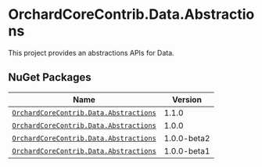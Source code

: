 # OrchardCoreContrib.Data.Abstractions

This project provides an abstractions APIs for Data.

## NuGet Packages

| Name                                                                                                                      | Version     |
|---------------------------------------------------------------------------------------------------------------------------|-------------|
| [`OrchardCoreContrib.Data.Abstractions`](https://www.nuget.org/packages/OrchardCoreContrib.Data.Abstractions/1.1.0)       | 1.1.0       |
| [`OrchardCoreContrib.Data.Abstractions`](https://www.nuget.org/packages/OrchardCoreContrib.Data.Abstractions/1.0.0)       | 1.0.0       |
| [`OrchardCoreContrib.Data.Abstractions`](https://www.nuget.org/packages/OrchardCoreContrib.Data.Abstractions/1.0.0-beta2) | 1.0.0-beta2 |
| [`OrchardCoreContrib.Data.Abstractions`](https://www.nuget.org/packages/OrchardCoreContrib.Data.Abstractions/1.0.0-beta1) | 1.0.0-beta1 |
